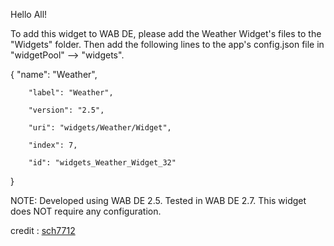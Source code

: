 Hello All!

To add this widget to WAB DE, please add the Weather Widget's files to the "Widgets" folder.
Then add the following lines to the app's config.json file in "widgetPool" --> "widgets".

{
        "name": "Weather",

        "label": "Weather",

        "version": "2.5",

        "uri": "widgets/Weather/Widget",

        "index": 7,

        "id": "widgets_Weather_Widget_32"

}

NOTE: Developed using WAB DE 2.5. Tested in WAB DE 2.7. This widget does NOT require any configuration.

credit : [sch7712](https://community.esri.com/people/sch7712)
